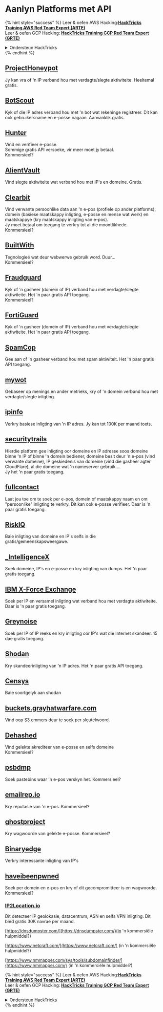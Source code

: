 # Aanlyn Platforms met API

{% hint style="success" %}
Leer & oefen AWS Hacking:<img src="/.gitbook/assets/arte.png" alt="" data-size="line">[**HackTricks Training AWS Red Team Expert (ARTE)**](https://training.hacktricks.xyz/courses/arte)<img src="/.gitbook/assets/arte.png" alt="" data-size="line">\
Leer & oefen GCP Hacking: <img src="/.gitbook/assets/grte.png" alt="" data-size="line">[**HackTricks Training GCP Red Team Expert (GRTE)**<img src="/.gitbook/assets/grte.png" alt="" data-size="line">](https://training.hacktricks.xyz/courses/grte)

<details>

<summary>Ondersteun HackTricks</summary>

* Kyk na die [**subskripsie planne**](https://github.com/sponsors/carlospolop)!
* **Sluit aan by die** 💬 [**Discord groep**](https://discord.gg/hRep4RUj7f) of die [**telegram groep**](https://t.me/peass) of **volg** ons op **Twitter** 🐦 [**@hacktricks\_live**](https://twitter.com/hacktricks\_live)**.**
* **Deel hacking truuks deur PRs in te dien na die** [**HackTricks**](https://github.com/carlospolop/hacktricks) en [**HackTricks Cloud**](https://github.com/carlospolop/hacktricks-cloud) github repos.

</details>
{% endhint %}

## [ProjectHoneypot](https://www.projecthoneypot.org/)

Jy kan vra of 'n IP verband hou met verdagte/slegte aktiwiteite. Heeltemal gratis.

## [**BotScout**](http://botscout.com/api.htm)

Kyk of die IP adres verband hou met 'n bot wat rekeninge registreer. Dit kan ook gebruikersname en e-posse nagaan. Aanvanklik gratis.

## [Hunter](https://hunter.io/)

Vind en verifieer e-posse.\
Sommige gratis API versoeke, vir meer moet jy betaal.\
Kommersieel?

## [AlientVault](https://otx.alienvault.com/api)

Vind slegte aktiwiteite wat verband hou met IP's en domeine. Gratis.

## [Clearbit](https://dashboard.clearbit.com/)

Vind verwante persoonlike data aan 'n e-pos (profiele op ander platforms), domein (basiese maatskappy inligting, e-posse en mense wat werk) en maatskappye (kry maatskappy inligting van e-pos).\
Jy moet betaal om toegang te verkry tot al die moontlikhede.\
Kommersieel?

## [BuiltWith](https://builtwith.com/)

Tegnologieë wat deur webwerwe gebruik word. Duur...\
Kommersieel?

## [Fraudguard](https://fraudguard.io/)

Kyk of 'n gasheer (domein of IP) verband hou met verdagte/slegte aktiwiteite. Het 'n paar gratis API toegang.\
Kommersieel?

## [FortiGuard](https://fortiguard.com/)

Kyk of 'n gasheer (domein of IP) verband hou met verdagte/slegte aktiwiteite. Het 'n paar gratis API toegang.

## [SpamCop](https://www.spamcop.net/)

Gee aan of 'n gasheer verband hou met spam aktiwiteit. Het 'n paar gratis API toegang.

## [mywot](https://www.mywot.com/)

Gebaseer op menings en ander metrieks, kry of 'n domein verband hou met verdagte/slegte inligting.

## [ipinfo](https://ipinfo.io/)

Verkry basiese inligting van 'n IP adres. Jy kan tot 100K per maand toets.

## [securitytrails](https://securitytrails.com/app/account)

Hierdie platform gee inligting oor domeine en IP adresse soos domeine binne 'n IP of binne 'n domein bediener, domeine besit deur 'n e-pos (vind verwante domeine), IP geskiedenis van domeine (vind die gasheer agter CloudFlare), al die domeine wat 'n nameserver gebruik....\
Jy het 'n paar gratis toegang.

## [fullcontact](https://www.fullcontact.com/)

Laat jou toe om te soek per e-pos, domein of maatskappy naam en om "persoonlike" inligting te verkry. Dit kan ook e-posse verifieer. Daar is 'n paar gratis toegang.

## [RiskIQ](https://www.spiderfoot.net/documentation/)

Baie inligting van domeine en IP's selfs in die gratis/gemeenskapsweergawe.

## [\_IntelligenceX](https://intelx.io/)

Soek domeine, IP's en e-posse en kry inligting van dumps. Het 'n paar gratis toegang.

## [IBM X-Force Exchange](https://exchange.xforce.ibmcloud.com/)

Soek per IP en versamel inligting wat verband hou met verdagte aktiwiteite. Daar is 'n paar gratis toegang.

## [Greynoise](https://viz.greynoise.io/)

Soek per IP of IP reeks en kry inligting oor IP's wat die Internet skandeer. 15 dae gratis toegang.

## [Shodan](https://www.shodan.io/)

Kry skandeerinligting van 'n IP adres. Het 'n paar gratis API toegang.

## [Censys](https://censys.io/)

Baie soortgelyk aan shodan

## [buckets.grayhatwarfare.com](https://buckets.grayhatwarfare.com/)

Vind oop S3 emmers deur te soek per sleutelwoord.

## [Dehashed](https://www.dehashed.com/data)

Vind gelekte akrediteer van e-posse en selfs domeine\
Kommersieel?

## [psbdmp](https://psbdmp.ws/)

Soek pastebins waar 'n e-pos verskyn het. Kommersieel?

## [emailrep.io](https://emailrep.io/key)

Kry reputasie van 'n e-pos. Kommersieel?

## [ghostproject](https://ghostproject.fr/)

Kry wagwoorde van gelekte e-posse. Kommersieel?

## [Binaryedge](https://www.binaryedge.io/)

Verkry interessante inligting van IP's

## [haveibeenpwned](https://haveibeenpwned.com/)

Soek per domein en e-pos en kry of dit gecompromitteer is en wagwoorde. Kommersieel?

### [IP2Location.io](https://www.ip2location.io/)

Dit detecteer IP geolokasie, datacentrum, ASN en selfs VPN inligting. Dit bied gratis 30K navrae per maand.



[https://dnsdumpster.com/](https://dnsdumpster.com/)(in 'n kommersiële hulpmiddel?)

[https://www.netcraft.com/](https://www.netcraft.com/) (in 'n kommersiële hulpmiddel?)

[https://www.nmmapper.com/sys/tools/subdomainfinder/](https://www.nmmapper.com/) (in 'n kommersiële hulpmiddel?)

{% hint style="success" %}
Leer & oefen AWS Hacking:<img src="/.gitbook/assets/arte.png" alt="" data-size="line">[**HackTricks Training AWS Red Team Expert (ARTE)**](https://training.hacktricks.xyz/courses/arte)<img src="/.gitbook/assets/arte.png" alt="" data-size="line">\
Leer & oefen GCP Hacking: <img src="/.gitbook/assets/grte.png" alt="" data-size="line">[**HackTricks Training GCP Red Team Expert (GRTE)**<img src="/.gitbook/assets/grte.png" alt="" data-size="line">](https://training.hacktricks.xyz/courses/grte)

<details>

<summary>Ondersteun HackTricks</summary>

* Kyk na die [**subskripsie planne**](https://github.com/sponsors/carlospolop)!
* **Sluit aan by die** 💬 [**Discord groep**](https://discord.gg/hRep4RUj7f) of die [**telegram groep**](https://t.me/peass) of **volg** ons op **Twitter** 🐦 [**@hacktricks\_live**](https://twitter.com/hacktricks\_live)**.**
* **Deel hacking truuks deur PRs in te dien na die** [**HackTricks**](https://github.com/carlospolop/hacktricks) en [**HackTricks Cloud**](https://github.com/carlospolop/hacktricks-cloud) github repos.

</details>
{% endhint %}
